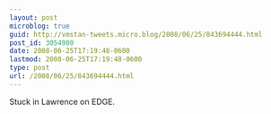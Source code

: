 ```yaml
---
layout: post
microblog: true
guid: http://vmstan-tweets.micro.blog/2008/06/25/843694444.html
post_id: 3054900
date: 2008-06-25T17:19:48-0600
lastmod: 2008-06-25T17:19:48-0600
type: post
url: /2008/06/25/843694444.html
---
```

Stuck in Lawrence on EDGE.
